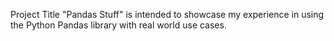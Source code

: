 Project Title
"Pandas Stuff" is intended to showcase my experience in using the Python Pandas library with real world use cases.
